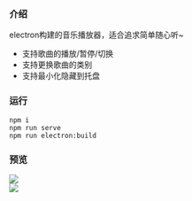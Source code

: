 ### 介绍
electron构建的音乐播放器，适合追求简单随心听~  
- 支持歌曲的播放/暂停/切换
- 支持更换歌曲的类别
- 支持最小化隐藏到托盘
### 运行
```
npm i
npm run serve
npm run electron:build
```
### 预览
![](https://github.com/github-ado/simple-player/blob/main/screenshots/1.png)  
![](https://github.com/github-ado/simple-player/blob/main/screenshots/2.png)  



